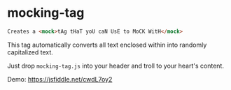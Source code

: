 # mocking-tag

```html
Creates a <mock>tAg tHaT yoU caN UsE to MoCK WitH</mock>
```

This tag automatically converts all text enclosed within into randomly capitalized text.

Just drop `mocking-tag.js` into your header and troll to your heart's content.

Demo: https://jsfiddle.net/cwdL7oy2
